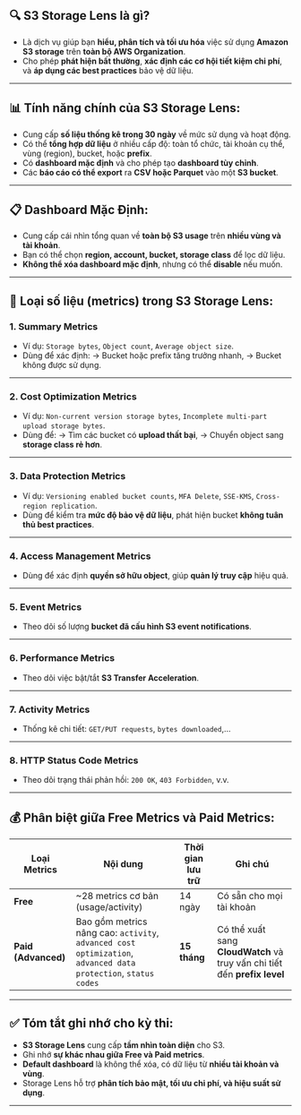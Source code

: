 ## 🔍 **S3 Storage Lens** là gì?

* Là dịch vụ giúp bạn **hiểu, phân tích và tối ưu hóa** việc sử dụng **Amazon S3 storage** trên **toàn bộ AWS Organization**.
* Cho phép **phát hiện bất thường**, **xác định các cơ hội tiết kiệm chi phí**, và **áp dụng các best practices** bảo vệ dữ liệu.

---

## 📊 **Tính năng chính của S3 Storage Lens:**

* Cung cấp **số liệu thống kê trong 30 ngày** về mức sử dụng và hoạt động.
* Có thể **tổng hợp dữ liệu** ở nhiều cấp độ: toàn tổ chức, tài khoản cụ thể, vùng (region), bucket, hoặc **prefix**.
* Có **dashboard mặc định** và cho phép tạo **dashboard tùy chỉnh**.
* Các **báo cáo có thể export** ra **CSV hoặc Parquet** vào một **S3 bucket**.

---

## 📋 **Dashboard Mặc Định:**

* Cung cấp cái nhìn tổng quan về **toàn bộ S3 usage** trên **nhiều vùng và tài khoản**.
* Bạn có thể chọn **region, account, bucket, storage class** để lọc dữ liệu.
* **Không thể xóa dashboard mặc định**, nhưng có thể **disable** nếu muốn.

---

## 📐 **Loại số liệu (metrics) trong S3 Storage Lens:**

### 1. **Summary Metrics**

* Ví dụ: `Storage bytes`, `Object count`, `Average object size`.
* Dùng để xác định:
  → Bucket hoặc prefix tăng trưởng nhanh,
  → Bucket không được sử dụng.

---

### 2. **Cost Optimization Metrics**

* Ví dụ: `Non-current version storage bytes`, `Incomplete multi-part upload storage bytes`.
* Dùng để:
  → Tìm các bucket có **upload thất bại**,
  → Chuyển object sang **storage class rẻ hơn**.

---

### 3. **Data Protection Metrics**

* Ví dụ: `Versioning enabled bucket counts`, `MFA Delete`, `SSE-KMS`, `Cross-region replication`.
* Dùng để kiểm tra **mức độ bảo vệ dữ liệu**, phát hiện bucket **không tuân thủ best practices**.

---

### 4. **Access Management Metrics**

* Dùng để xác định **quyền sở hữu object**, giúp **quản lý truy cập** hiệu quả.

---

### 5. **Event Metrics**

* Theo dõi số lượng **bucket đã cấu hình S3 event notifications**.

---

### 6. **Performance Metrics**

* Theo dõi việc bật/tắt **S3 Transfer Acceleration**.

---

### 7. **Activity Metrics**

* Thống kê chi tiết: `GET/PUT requests`, `bytes downloaded`,…

---

### 8. **HTTP Status Code Metrics**

* Theo dõi trạng thái phản hồi: `200 OK`, `403 Forbidden`, v.v.

---

## 💰 **Phân biệt giữa Free Metrics và Paid Metrics:**

| Loại Metrics        | Nội dung                                                                                                       | Thời gian lưu trữ | Ghi chú                                                                   |
| ------------------- | -------------------------------------------------------------------------------------------------------------- | ----------------- | ------------------------------------------------------------------------- |
| **Free**            | \~28 metrics cơ bản (usage/activity)                                                                           | 14 ngày           | Có sẵn cho mọi tài khoản                                                  |
| **Paid (Advanced)** | Bao gồm metrics nâng cao: `activity`, `advanced cost optimization`, `advanced data protection`, `status codes` | **15 tháng**      | Có thể xuất sang **CloudWatch** và truy vấn chi tiết đến **prefix level** |

---

## ✅ **Tóm tắt ghi nhớ cho kỳ thi:**

* **S3 Storage Lens** cung cấp **tầm nhìn toàn diện** cho S3.
* Ghi nhớ **sự khác nhau giữa Free và Paid metrics**.
* **Default dashboard** là không thể xóa, có dữ liệu từ **nhiều tài khoản và vùng**.
* Storage Lens hỗ trợ **phân tích bảo mật, tối ưu chi phí, và hiệu suất sử dụng**.

---
